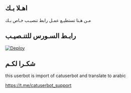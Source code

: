 ## اهـلا بـك
مـن هـنا تستطيـع عمـل رابط تنصيـب خـاص بـك

## رابـط السـورس للتنـصيـب

[![Deploy](https://www.herokucdn.com/deploy/button.svg)](https://heroku.com/deploy?template=https://github.com/p6fff/jmthon)

## شكـرا لكـم 


this userbot is import of catuserbot and translate to arabic

https://t.me/catuserbot_support
